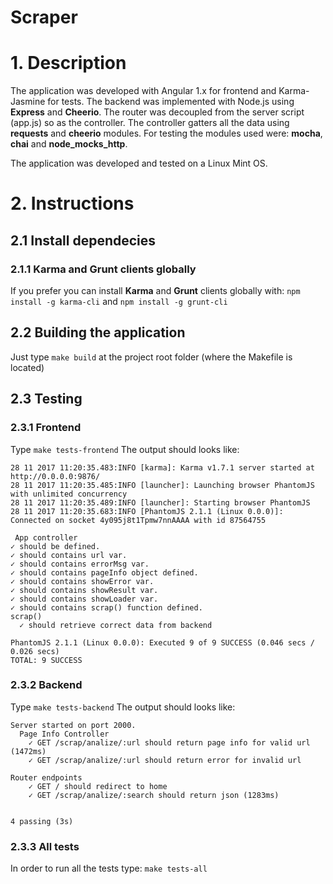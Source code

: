 # Scraper

# 1. Description
The application was developed with Angular 1.x for frontend and Karma-Jasmine for tests. The backend was implemented with Node.js using **Express** and **Cheerio**. The router was decoupled from the server script (app.js) so as the controller. The controller gatters all the data using **requests** and **cheerio** modules. For testing the modules used were: **mocha**, **chai** and **node_mocks_http**.

The application was developed and tested on a Linux Mint OS.
# 2. Instructions
## 2.1 Install dependecies
### 2.1.1 Karma and Grunt clients globally
If you prefer you can install **Karma** and **Grunt** clients globally with:
`npm install -g karma-cli` and
`npm install -g grunt-cli`

## 2.2 Building the application
Just type `make build` at the project root folder (where the Makefile is located)

## 2.3 Testing
### 2.3.1 Frontend
Type `make tests-frontend`
The output should looks like:

	28 11 2017 11:20:35.483:INFO [karma]: Karma v1.7.1 server started at http://0.0.0.0:9876/
	28 11 2017 11:20:35.485:INFO [launcher]: Launching browser PhantomJS with unlimited concurrency
	28 11 2017 11:20:35.489:INFO [launcher]: Starting browser PhantomJS
	28 11 2017 11:20:35.683:INFO [PhantomJS 2.1.1 (Linux 0.0.0)]: Connected on socket 4y095j8t1Tpmw7nnAAAA with id 87564755

 	 App controller
    ✓ should be defined.
    ✓ should contains url var.
    ✓ should contains errorMsg var.
    ✓ should contains pageInfo object defined.
    ✓ should contains showError var.
    ✓ should contains showResult var.
    ✓ should contains showLoader var.
    ✓ should contains scrap() function defined.
    scrap()
      ✓ should retrieve correct data from backend

	PhantomJS 2.1.1 (Linux 0.0.0): Executed 9 of 9 SUCCESS (0.046 secs / 0.026 secs)
	TOTAL: 9 SUCCESS
	
### 2.3.2 Backend
Type `make tests-backend`
The output should looks like:

	Server started on port 2000.
	  Page Info Controller
    	✓ GET /scrap/analize/:url should return page info for valid url (1472ms)
    	✓ GET /scrap/analize/:url should return error for invalid url

  	Router endpoints
    	✓ GET / should redirect to home
    	✓ GET /scrap/analize/:search should return json (1283ms)


  	4 passing (3s)

### 2.3.3 All tests
In order to run all the tests type: `make tests-all`

